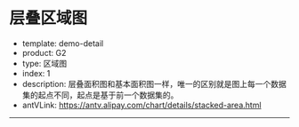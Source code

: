 # 层叠区域图

- template: demo-detail
- product: G2
- type: 区域图
- index: 1
- description: 层叠面积图和基本面积图一样，唯一的区别就是图上每一个数据集的起点不同，起点是基于前一个数据集的。
- antVLink: https://antv.alipay.com/chart/details/stacked-area.html
----

<script>
var data = [
  {"name": "Nailpolish", "Florida": 12814, "Texas": 3054, "Arizona": 4376, "Nevada": 4229},
  {"name": "Eyebrowpencil", "Florida": 13012, "Texas": 5067, "Arizona": 3987, "Nevada": 3932},
  {"name": "Rouge", "Florida": 11624, "Texas": 7004, "Arizona": 3574, "Nevada": 5221},
  {"name": "Pomade", "Florida": 8814,  "Texas":9054, "Arizona": 4376, "Nevada": 9256},
  {"name": "Eyeshadows", "Florida": 12998, "Texas": 12043, "Arizona": 4572, "Nevada": 3308},
  {"name": "Eyeliner", "Florida": 12321, "Texas": 15067, "Arizona": 3417, "Nevada": 5432},
  {"name": "Foundation", "Florida": 10342, "Texas": 10119, "Arizona": 5231, "Nevada": 13701},
  {"name": "Lipgloss", "Florida": 22998, "Texas": 12043, "Arizona": 4572, "Nevada": 4008},
  {"name": "Mascara", "Florida": 11261, "Texas": 10419, "Arizona": 6134, "Nevada": 18712},
  {"name": "Powder", "Florida": 10261, "Texas": 14419, "Arizona": 5134, "Nevada": 25712}
];
var Frame = G2.Frame;
var frame = new Frame(data);
frame = Frame.combinColumns(frame,['Florida','Texas','Arizona','Nevada'],'Revenue','City','name');

var chart = new G2.Chart({
  id: 'c1',
  width: 1000,
  height: 500
});
chart.source(frame, {
  'Revenue': {
    alias: '销售总额（美元）',
    formatter: function(val) {
      return parseInt(val/1000, 10) + 'k';
    }
  },
  'name': {
    alias: '化妆品',
    range: [0, 1]
  }
});
chart.areaStack().position('name*Revenue').color('City');
chart.render();
</script>
